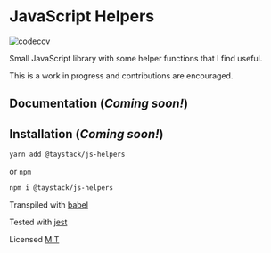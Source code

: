 # JavaScript Helpers

![codecov](https://codecov.io/gh/taystack/js-helpers/commit/2d2c35dfa4755732aa8d52e038d65ae5a8eddc52/graphs/badge.svg)

Small JavaScript library with some helper functions that I find useful.

This is a work in progress and contributions are encouraged.

## Documentation (_Coming soon!_)

## Installation (_Coming soon!_)

```bash
yarn add @taystack/js-helpers
```
or `npm`
```bash
npm i @taystack/js-helpers
```

Transpiled with [babel](https://babeljs.io/)

Tested with [jest](https://jestjs.io/)

Licensed [MIT](https://opensource.org/licenses/MIT)
